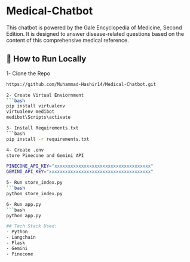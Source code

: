 # Medical-Chatbot

This chatbot is powered by the Gale Encyclopedia of Medicine, Second Edition. It is designed to answer disease-related questions based on the content of this comprehensive medical reference.

## 🧪 How to Run Locally

1- Clone the Repo
```bash
https://github.com/Muhammad-Hashir14/Medical-Chatbot.git

2- Create Virtual Enviornment
```bash
pip install virtualenv
virtualenv medibot
medibot\Scripts\activate

3- Install Requirements.txt
```bash
pip install -r requirements.txt

4- Create .env
store Pinecone and Gemini API

PINECONE_API_KEY="xxxxxxxxxxxxxxxxxxxxxxxxxxxxxxxxxxxx"
GEMINI_API_KEY="xxxxxxxxxxxxxxxxxxxxxxxxxxxxxxxxxxxxxx"

5- Run store_index.py
```bash
python store_index.py

6- Run app.py
```bash
python app.py

## Tech Stack Used:
- Python
- Langchain
- Flask
- Gemini
- Pinecone